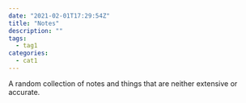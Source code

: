 ```yaml
---
date: "2021-02-01T17:29:54Z"
title: "Notes"
description: ""
tags:
  - tag1
categories:
  - cat1
---
```


A random collection of notes and things that are neither extensive or accurate.
